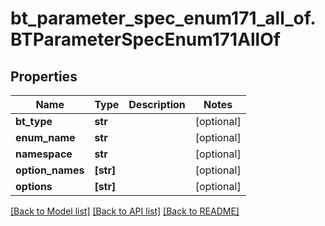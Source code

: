 # bt_parameter_spec_enum171_all_of.BTParameterSpecEnum171AllOf

## Properties
Name | Type | Description | Notes
------------ | ------------- | ------------- | -------------
**bt_type** | **str** |  | [optional] 
**enum_name** | **str** |  | [optional] 
**namespace** | **str** |  | [optional] 
**option_names** | **[str]** |  | [optional] 
**options** | **[str]** |  | [optional] 

[[Back to Model list]](../README.md#documentation-for-models) [[Back to API list]](../README.md#documentation-for-api-endpoints) [[Back to README]](../README.md)


